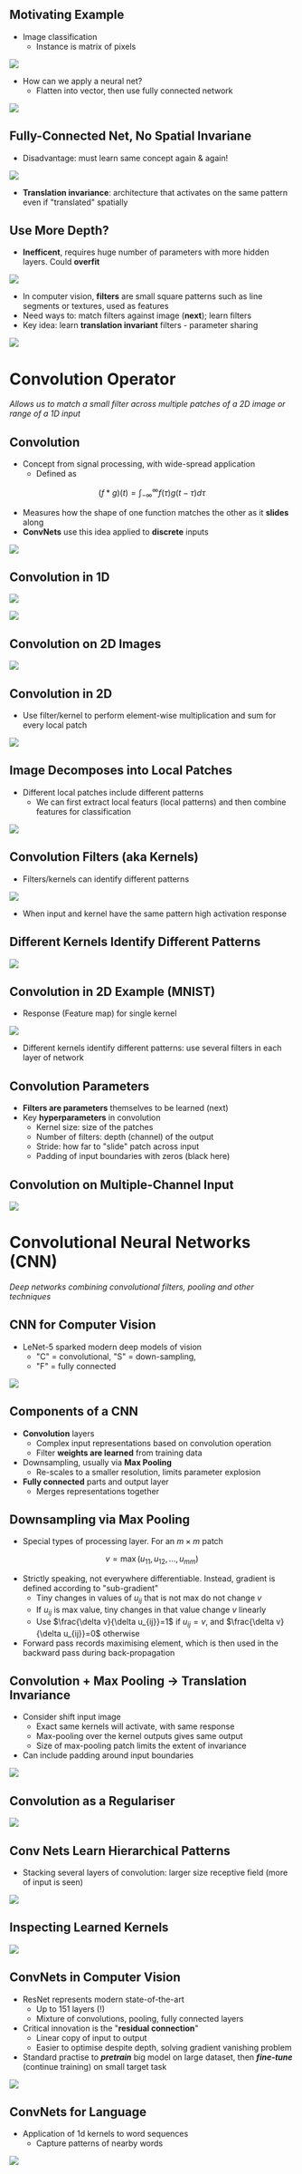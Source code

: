 ## Motivating Example
- Image classification
	- Instance is matrix of pixels

![](Images/x_and_tick.png)

- How can we apply a neural net?
	- Flatten into vector, then use fully connected network
 
![](Images/flatten_image.png)

## Fully-Connected Net, No Spatial Invariane
- Disadvantage: must learn same concept again & again!

![](Images/fc_v_cnn.png)

- **Translation invariance**: architecture that activates on the same pattern even if "translated" spatially

## Use More Depth?
- **Inefficent**, requires huge number of parameters with more hidden layers. Could **overfit**

![](Images/overfitting_fcann.png)

- In computer vision, **filters** are small square patterns such as line segments or textures, used as features
- Need ways to: match filters against image (**next**); learn filters
- Key idea: learn **translation invariant** filters - parameter sharing

![](Images/lecun_cnn.png)

# Convolution Operator
_Allows us to match a small filter across multiple patches of a 2D image or range of a 1D input_

## Convolution
- Concept from signal processing, with wide-spread application
	- Defined as
 
$$
(f * g)(t) = \int^{\infty}_{-\infty}f(\tau)g(t-\tau)d\tau
$$

- Measures how the shape of one function matches the other as it **slides** along
- **ConvNets** use this idea applied to **discrete** inputs

![](Images/conv_graph.png)

## Convolution in 1D

![](Images/cnn_1d.png)

![](Images/cnn_1d_1.png)

## Convolution on 2D Images

![](Images/cnn_on_images.png)

## Convolution in 2D
- Use filter/kernel to perform element-wise multiplication and sum for every local patch

![](Images/cnn_2d.png)

## Image Decomposes into Local Patches
- Different local patches include different patterns
	- We can first extract local featurs (local patterns) and then combine features for classification

![](Images/cnn_slide_window.png)

## Convolution Filters (aka Kernels)
- Filters/kernels can identify different patterns

![](Images/kernels.png)

- When input and kernel have the same pattern high activation response

## Different Kernels Identify Different Patterns

![](Images/kernel_patterns.png)

## Convolution in 2D Example (MNIST)
- Response (Feature map) for single kernel

![](Images/mnist_cnn.png)

- Different kernels identify different patterns: use several filters in each layer of network

## Convolution Parameters
- **Filters are parameters** themselves to be learned (next)
- Key **hyperparameters** in convolution
	- Kernel size: size of the patches
	- Number of filters: depth (channel) of the output
	- Stride: how far to "slide" patch across input
	- Padding of input boundaries with zeros (black here)

## Convolution on Multiple-Channel Input

![](Images/colour-channels.png)

# Convolutional Neural Networks (CNN)
_Deep networks combining convolutional filters, pooling and other techniques_

## CNN for Computer Vision
- LeNet-5 sparked modern deep models of vision
	- "C" = convolutional, "S" = down-sampling,
	- "F" = fully connected
 
![](Images/lenet.png)

## Components of a CNN
- **Convolution** layers
	- Complex input representations based on convolution operation
	- Filter **weights are learned** from training data
- Downsampling, usually via **Max Pooling**
	- Re-scales to a smaller resolution, limits parameter explosion
- **Fully connected** parts and output layer
	- Merges representations together

## Downsampling via Max Pooling
- Special types of processing layer. For an $m\times m$ patch 

$$
v = \max(u_{11}, u_{12}, ..., u_{mm})
$$

- Strictly speaking, not everywhere differentiable. Instead, gradient is defined according to "sub-gradient"
	- Tiny changes in values of $u_{ij}$ that is not max do not change $v$
	- If $u_{ij}$ is max value, tiny changes in that value change $v$ linearly
	- Use $\frac{\delta v}{\delta u_{ij}}=1$ if $u_{ij} = v$, and $\frac{\delta v}{\delta u_{ij}}=0$ otherwise
- Forward pass records maximising element, which is then used in the backward pass during back-propagation

## Convolution + Max Pooling $\rightarrow$ Translation Invariance
- Consider shift input image
	- Exact same kernels will activate, with same response
	- Max-pooling over the kernel outputs gives same output
	- Size of max-pooling patch limits the extent of invariance
- Can include padding around input boundaries

![](Images/sliding_window.png)

## Convolution as a Regulariser

![](Images/convolution_reg.png)

## Conv Nets Learn Hierarchical Patterns
- Stacking several layers of convolution: larger size receptive field (more of input is seen)

![](Images/conv_net_hierarchy.png)

## Inspecting Learned Kernels

![](Images/kernel_layers.png)

## ConvNets in Computer Vision
- ResNet represents modern state-of-the-art
	- Up to 151 layers (!)
	- Mixture of convolutions, pooling, fully connected layers
- Critical innovation is the "**residual connection**"
	- Linear copy of input to output
	- Easier to optimise despite depth, solving gradient vanishing problem
- Standard practise to _**pretrain**_ big model on large dataset, then _**fine-tune**_ (continue training) on small target task

![](Images/resnet.png)

## ConvNets for Language
- Application of 1d kernels to word sequences
	- Capture patterns of nearby words

![](Images/conv_nets_words.png)